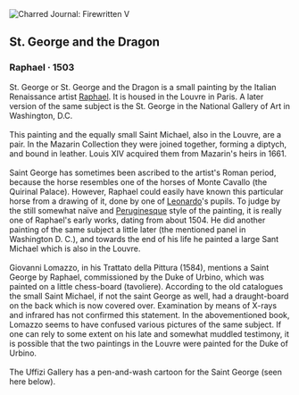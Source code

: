 <div class="artwork-of-the-day">
  <div class="container">
    <div class="img-wrapper">
      <img
        src="https://uploads3.wikiart.org/images/raphael/st-george-and-the-dragon.jpg!Large.jpg"
        alt="Charred Journal: Firewritten V" />
    </div>
    <div class="artwork-detail">
      <div class="artwork-origin"> 
        <h2 class="artwork-name">St. George and the Dragon</h2>
        <h3 class="artist">
          Raphael
                    ·  1503
        </h3>
      </div>
      <p class="description">
        <span class="artwork-description-text ng-binding" ng-bind-html="viewModel.ArtworkOfTheDay.Description | unsafe">St. George or St. George and the Dragon is a small painting by the Italian Renaissance artist <a target="_blank" href="/en/raphael">Raphael</a>. It is housed in the Louvre in Paris. A later version of the same subject is the St. George in the National Gallery of Art in Washington, D.C.
<br>
<br>This painting and the equally small Saint Michael, also in the Louvre, are a pair. In the Mazarin Collection they were joined together, forming a diptych, and bound in leather. Louis XIV acquired them from Mazarin's heirs in 1661.
<br>
<br>Saint George has sometimes been ascribed to the artist's Roman period, because the horse resembles one of the horses of Monte Cavallo (the Quirinal Palace). However, Raphael could easily have known this particular horse from a drawing of it, done by one of <a target="_blank" href="/en/leonardo-da-vinci">Leonardo</a>'s pupils. To judge by the still somewhat naïve and <a target="_blank" href="/en/pietro-perugino">Peruginesque</a> style of the painting, it is really one of Raphael's early works, dating from about 1504. He did another painting of the same subject a little later (the mentioned panel in Washington D. C.), and towards the end of his life he painted a large Sant Michael which is also in the Louvre.
<br>
<br>Giovanni Lomazzo, in his Trattato della Pittura (1584), mentions a Saint George by Raphael, commissioned by the Duke of Urbino, which was painted on a little chess-board (tavoliere). According to the old catalogues the small Saint Michael, if not the saint George as well, had a draught-board on the back which is now covered over. Examination by means of X-rays and infrared has not confirmed this statement. In the abovementioned book, Lomazzo seems to have confused various pictures of the same subject. If one can rely to some extent on his late and somewhat muddled testimony, it is possible that the two paintings in the Louvre were painted for the Duke of Urbino.
<br>
<br>The Uffizi Gallery has a pen-and-wash cartoon for the Saint George (seen here below).</span>
                        <div class="text-shadow-container" ng-show="showShadow" style=""></div>
      </p>
    </div>
  </div>

</div>

